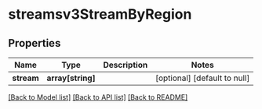 # streamsv3StreamByRegion

## Properties
Name | Type | Description | Notes
------------ | ------------- | ------------- | -------------
**stream** | **array[string]** |  | [optional] [default to null]

[[Back to Model list]](../README.md#documentation-for-models) [[Back to API list]](../README.md#documentation-for-api-endpoints) [[Back to README]](../README.md)



